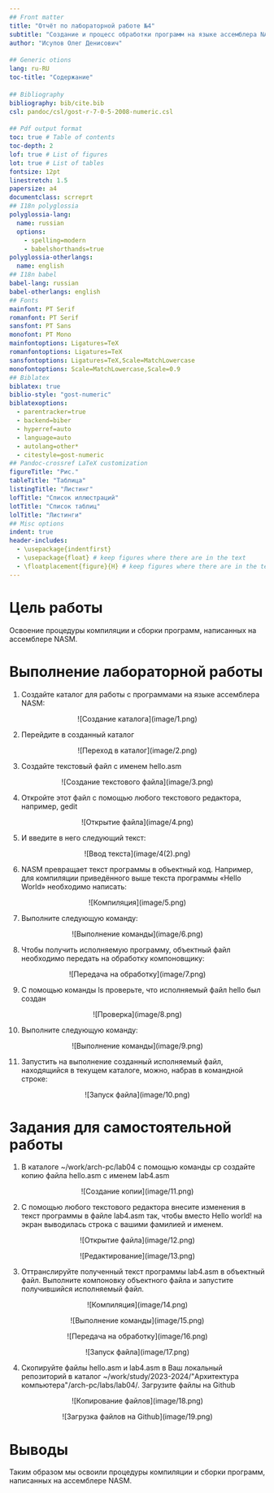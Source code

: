 ```yaml
---
## Front matter
title: "Отчёт по лабораторной работе №4"
subtitle: "Создание и процесс обработки программ на языке ассемблера NASM"
author: "Исупов Олег Денисович"

## Generic otions
lang: ru-RU
toc-title: "Содержание"

## Bibliography
bibliography: bib/cite.bib
csl: pandoc/csl/gost-r-7-0-5-2008-numeric.csl

## Pdf output format
toc: true # Table of contents
toc-depth: 2
lof: true # List of figures
lot: true # List of tables
fontsize: 12pt
linestretch: 1.5
papersize: a4
documentclass: scrreprt
## I18n polyglossia
polyglossia-lang:
  name: russian
  options:
	- spelling=modern
	- babelshorthands=true
polyglossia-otherlangs:
  name: english
## I18n babel
babel-lang: russian
babel-otherlangs: english
## Fonts
mainfont: PT Serif
romanfont: PT Serif
sansfont: PT Sans
monofont: PT Mono
mainfontoptions: Ligatures=TeX
romanfontoptions: Ligatures=TeX
sansfontoptions: Ligatures=TeX,Scale=MatchLowercase
monofontoptions: Scale=MatchLowercase,Scale=0.9
## Biblatex
biblatex: true
biblio-style: "gost-numeric"
biblatexoptions:
  - parentracker=true
  - backend=biber
  - hyperref=auto
  - language=auto
  - autolang=other*
  - citestyle=gost-numeric
## Pandoc-crossref LaTeX customization
figureTitle: "Рис."
tableTitle: "Таблица"
listingTitle: "Листинг"
lofTitle: "Список иллюстраций"
lotTitle: "Список таблиц"
lolTitle: "Листинги"
## Misc options
indent: true
header-includes:
  - \usepackage{indentfirst}
  - \usepackage{float} # keep figures where there are in the text
  - \floatplacement{figure}{H} # keep figures where there are in the text
---
```


# Цель работы

Освоение процедуры компиляции и сборки программ, написанных на ассемблере NASM.


# Выполнение лабораторной работы

1. Создайте каталог для работы с программами на языке ассемблера NASM:
<p align="center">![Создание каталога](image/1.png)

2. Перейдите в созданный каталог
<p align="center">![Переход в каталог](image/2.png)

3. Создайте текстовый файл с именем hello.asm
<p align="center">![Создание текстового файла](image/3.png)

4. Откройте этот файл с помощью любого текстового редактора, например, gedit
<p align="center">![Открытие файла](image/4.png)

5. И введите в него следующий текст:
<p align="center">![Ввод текста](image/4(2).png)

6. NASM превращает текст программы в объектный код. Например, для компиляции приведённого выше текста программы «Hello World» необходимо написать:
<p align="center">![Компиляция](image/5.png)

7. Выполните следующую команду:
<p align="center">![Выполнение команды](image/6.png)

8. Чтобы получить исполняемую программу, объектный файл
необходимо передать на обработку компоновщику:
<p align="center">![Передача на обработку](image/7.png)

9. С помощью команды ls проверьте, что исполняемый файл hello был создан
<p align="center">![Проверка](image/8.png)

10. Выполните следующую команду:
<p align="center">![Выполнение команды](image/9.png)

11. Запустить на выполнение созданный исполняемый файл, находящийся в текущем каталоге,
можно, набрав в командной строке:
<p align="center">![Запуск файла](image/10.png)

# Задания для самостоятельной работы

1. В каталоге ~/work/arch-pc/lab04 с помощью команды cp создайте копию файла
hello.asm с именем lab4.asm
<p align="center">![Создание копии](image/11.png)

2. С помощью любого текстового редактора внесите изменения в текст программы в
файле lab4.asm так, чтобы вместо Hello world! на экран выводилась строка с вашими
фамилией и именем.
<p align="center">![Открытие файла](image/12.png)

<p align="center">![Редактирование](image/13.png)

3. Оттранслируйте полученный текст программы lab4.asm в объектный файл. Выполните
компоновку объектного файла и запустите получившийся исполняемый файл.
<p align="center">![Компиляция](image/14.png)

<p align="center">![Выполнение команды](image/15.png)

<p align="center">![Передача на обработку](image/16.png)

<p align="center">![Запуск файла](image/17.png)

4. Скопируйте файлы hello.asm и lab4.asm в Ваш локальный репозиторий в каталог ~/work/study/2023-2024/"Архитектура компьютера"/arch-pc/labs/lab04/.
Загрузите файлы на Github
<p align="center">![Копирование файлов](image/18.png)

<p align="center">![Загрузка файлов на Github](image/19.png)

# Выводы

Таким образом мы освоили процедуры компиляции и сборки программ, написанных на ассемблере NASM.

